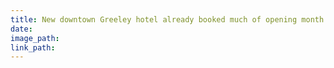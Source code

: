 ```yaml
---
title: New downtown Greeley hotel already booked much of opening month
date:
image_path:
link_path:
---
```

